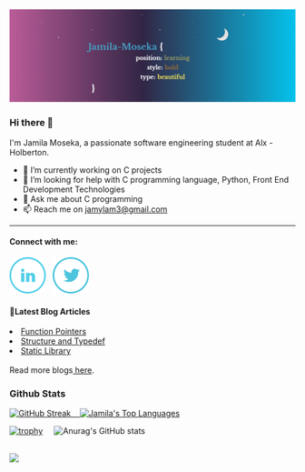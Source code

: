 <img src="readme-banner.gif">

 ### Hi there 👋
 I'm Jamila Moseka, a passionate software engineering student at Alx - Holberton.
- 🔭 I’m currently working on C projects
- 🤔 I’m looking for help with C programming language, Python, Front End Development Technologies
- 💬 Ask me about C programming
- 📫 Reach me on jamylam3@gmail.com

<hr>
<h4> Connect with me: </h4>
<p align="left">
 
<a href = "https://www.linkedin.com/in/jamila-moseka-2295861a4/"><img src="linkedin (3).png"/></a>  &nbsp; <a href = "https://twitter.com/milamoseka"><img src="twitter (2).png"/></a>
</p>

<h4> 📘Latest Blog Articles </h4>
<!-- BLOG-POST-LIST:START -->
<li> <a href="https://mila.hashnode.dev/function-pointers"> Function Pointers </a> </li>
<li> <a href="https://mila.hashnode.dev/structure-and-typedef"> Structure and Typedef </a> </li>
<li> <a href="https://mila.hashnode.dev/static-library"> Static Library </a> </li>
<br>
Read more blogs<a href="https://mila.hashnode.dev/function-pointers"> here</a>.
<!-- BLOG-POST-LIST:END -->

  ### Github Stats
[![GitHub Streak](https://github-readme-streak-stats.herokuapp.com/?user=jmoseka&theme=omni)](https://git.io/streak-stats)<a href="https://github.com/SubhamRaoniar28/github-readme-stats"> &nbsp; &nbsp;<img alt="Jamila's Top Languages" src="https://github-readme-stats.vercel.app/api/top-langs/?username=jmoseka&langs_count=8&count_private=true&layout=compact&theme=omni&hide_border=true&bg_color=0D1117" /></a>

[![trophy](https://github-profile-trophy.vercel.app/?username=jmoseka&row=2&column=3&margin-w=15&margin-h=15&theme=radical)](https://github.com/ryo-ma/github-profile-trophy ) &nbsp; &nbsp;
![Anurag's GitHub stats](https://github-readme-stats.vercel.app/api?username=jmoseka&theme=omni&show_icons=true) 


  
  <br/>
 
 <a href="https://github.com/Meghna-DAS/github-profile-views-counter">
    <img src="https://komarev.com/ghpvc/?username=jmoseka">
</a>


<!--
**jmoseka/jmoseka** is a ✨ _special_ ✨ repository because its `README.md` (this file) appears on your GitHub profile.

Here are some ideas to get you started:

- 🔭 I’m currently working on C projects
- 🌱 I’m currently learning C programming language
- 👯 I’m looking to collaborate on C programming, CSS and html
- 🤔 I’m looking for help with C programming language, Python, Front End Development Technologies
- 💬 Ask me about C programming
- 📫 How to reach me: ...
- 😄 Pronouns: ...
- ⚡ Fun fact: ...
-->
